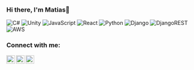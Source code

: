 ### Hi there, I'm Matias👋
![C#](https://img.shields.io/badge/c%23-%23239120.svg?style=for-the-badge&logo=c-sharp&logoColor=white)
![Unity](https://img.shields.io/badge/unity-%23000000.svg?style=for-the-badge&logo=unity&logoColor=white)
![JavaScript](https://img.shields.io/badge/javascript-%23323330.svg?style=for-the-badge&logo=javascript&logoColor=%23F7DF1E)
![React](https://img.shields.io/badge/react-%2320232a.svg?style=for-the-badge&logo=react&logoColor=%2361DAFB)
![Python](https://img.shields.io/badge/python-3670A0?style=for-the-badge&logo=python&logoColor=ffdd54)
![Django](https://img.shields.io/badge/django-%23092E20.svg?style=for-the-badge&logo=django&logoColor=white)
![DjangoREST](https://img.shields.io/badge/DJANGO-REST-ff1709?style=for-the-badge&logo=django&logoColor=white&color=ff1709&labelColor=gray)
![AWS](https://img.shields.io/badge/AWS-%23FF9900.svg?style=for-the-badge&logo=amazon-aws&logoColor=white)

### Connect with me:

[<img align="left" alt="" width="22px" src="https://img.icons8.com/external-justicon-flat-justicon/344/external-youtube-social-media-justicon-flat-justicon.png" />][youtube]
[<img align="left" alt="" width="22px" src="https://img.icons8.com/external-tal-revivo-shadow-tal-revivo/344/external-twitter-alphabet-t-logo-which-no-more-exists-logo-shadow-tal-revivo.png" />][twitter]
[<img align="left" alt="" width="22px" src="https://img.icons8.com/external-justicon-flat-justicon/344/external-linkedin-social-media-justicon-flat-justicon.png" />][linkedin]

<br />

[website]: https://www.linkedin.com/in/matiasvallejos/
[twitter]: https://twitter.com/MatiasAVallejos
[youtube]: https://www.youtube.com/channel/UCLzRlIA3FEZF7bxLOfs9WXg
[linkedin]: https://www.linkedin.com/in/matiasvallejos
